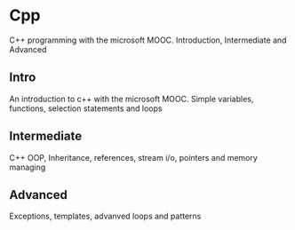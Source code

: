 # Cpp
C++ programming with the microsoft MOOC.
Introduction, Intermediate and Advanced


## Intro
An introduction to c++ with the microsoft MOOC.
Simple variables, functions, selection statements and loops

## Intermediate
C++ OOP, Inheritance, references, stream i/o, pointers and memory managing

## Advanced
Exceptions, templates, advanved loops and patterns
